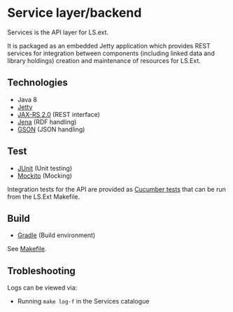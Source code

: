 # Service layer/backend

Services is the API layer for LS.ext.

It is packaged as an embedded Jetty application which provides REST services for integration between components
(including linked data and library holdings) creation and maintenance of resources for LS.Ext.

## Technologies

* Java 8
* [Jetty](http://www.eclipse.org/jetty/)
* [JAX-RS 2.0](https://jax-rs-spec.java.net/nonav/2.0-rev-a/apidocs/index.html) (REST interface)
* [Jena](https://jena.apache.org/documentation/rdf/index.html) (RDF handling)
* [GSON](https://github.com/google/gson) (JSON handling)

## Test

* [JUnit](http://junit.org/) (Unit testing)
* [Mockito](http://mockito.org/) (Mocking)

Integration tests for the API are provided as [Cucumber tests](../../test/features/katalogisering/api) that can be run from the LS.Ext Makefile.

## Build

* [Gradle](https://gradle.org/) (Build environment)

See [Makefile](Makefile).

## Trobleshooting

Logs can be viewed via:
* Running `make log-f` in the Services catalogue
